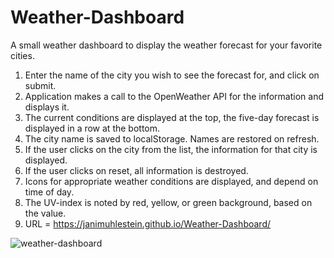 # Weather-Dashboard
A small weather dashboard to display the weather forecast for your favorite cities.

1. Enter the name of the city you wish to see the forecast for, and click on submit.
2. Application makes a call to the OpenWeather API for the information and displays it.
3. The current conditions are displayed at the top, the five-day forecast is displayed in a row at the bottom.
4. The city name is saved to localStorage. Names are restored on refresh.
5. If the user clicks on the city from the list, the information for that city is displayed.
6. If the user clicks on reset, all information is destroyed.
7. Icons for appropriate weather conditions are displayed, and depend on time of day.
8. The UV-index is noted by red, yellow, or green background, based on the value.
9. URL = https://janimuhlestein.github.io/Weather-Dashboard/

![weather-dashboard](https://user-images.githubusercontent.com/52082187/92308871-1a929600-ef5e-11ea-98f7-e0733e236c9a.jpg)


